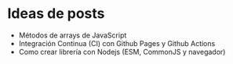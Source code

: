 # Ideas de posts

- Métodos de arrays de JavaScript
- Integración Continua (CI) con Github Pages y Github Actions
- Como crear librería con Nodejs (ESM, CommonJS y navegador)